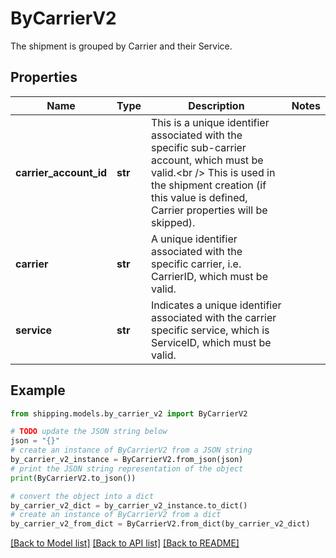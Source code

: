 # ByCarrierV2

The shipment is grouped by Carrier and their Service.

## Properties

Name | Type | Description | Notes
------------ | ------------- | ------------- | -------------
**carrier_account_id** | **str** | This is a unique identifier associated with the specific sub-carrier account, which must be valid.&lt;br /&gt; This is used in the shipment creation (if this value is defined, Carrier properties will be skipped). | 
**carrier** | **str** | A unique identifier associated with the specific carrier, i.e. CarrierID, which must be valid. | 
**service** | **str** | Indicates a unique identifier associated with the carrier specific service, which is ServiceID, which must be valid. | 

## Example

```python
from shipping.models.by_carrier_v2 import ByCarrierV2

# TODO update the JSON string below
json = "{}"
# create an instance of ByCarrierV2 from a JSON string
by_carrier_v2_instance = ByCarrierV2.from_json(json)
# print the JSON string representation of the object
print(ByCarrierV2.to_json())

# convert the object into a dict
by_carrier_v2_dict = by_carrier_v2_instance.to_dict()
# create an instance of ByCarrierV2 from a dict
by_carrier_v2_from_dict = ByCarrierV2.from_dict(by_carrier_v2_dict)
```
[[Back to Model list]](../README.md#documentation-for-models) [[Back to API list]](../README.md#documentation-for-api-endpoints) [[Back to README]](../README.md)


